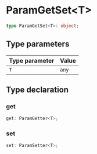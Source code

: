 # ParamGetSet\<T\>

```ts
type ParamGetSet<T>: object;
```

## Type parameters

| Type parameter | Value |
| :------ | :------ |
| `T` | `any` |

## Type declaration

### get

```ts
get: ParamGetter<T>;
```

### set

```ts
set: ParamSetter<T>;
```
